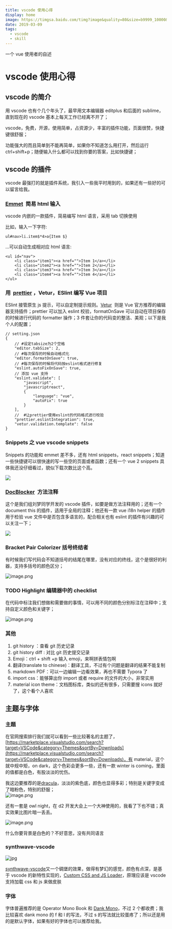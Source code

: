 ```yaml
---
title: vscode 使用心得
display: home
image: https://timgsa.baidu.com/timg?image&quality=80&size=b9999_10000&sec=1561377955239&di=65561727dfa6358e5844293b1df33f1b&imgtype=0&src=http%3A%2F%2Fcdn.sspai.com%2F2018%2F10%2F05%2F79383f01cd2fc42348bccaf11e5d5db8.jpg
date: 2019-03-09
tags:
  - vscode
  - skill
---
```


一个 vue 使用者的自述

# vscode 使用心得

## vscode 的简介

用 vscode 也有个几个年头了，最早用文本编辑器 editplus 和后面的 sublime，直到现在的 vscode 基本上每天工作已经离不开了；

vscode，免费，开源，使用简单，占资源少，丰富的插件功能，页面很赞，快捷键很舒服；

功能强大的而且简单到不能再简单，如果你不知道怎么用打开，然后运行 ctrl+shift+p；随便输入什么都可以找到你要的答案，比如快捷键；

## vscode 的插件

vscode 最强打的就是插件系统，我引入一些我平时用到的，如果还有一些好的可以留言给我。

### [Emmet](https://docs.emmet.io/)  简易 html 输入

vscode 内嵌的一款插件，简易编写 html 语言，采用 tab 切换使用

比如，输入一下字符:

```
ul#nav>li.item$*4>a{Item $}
```

...可以自动生成相对应 html 语言:

```
<ul id="nav">
	<li class="item1"><a href="">Item 1</a></li>
	<li class="item2"><a href="">Item 2</a></li>
	<li class="item3"><a href="">Item 3</a></li>
	<li class="item4"><a href="">Item 4</a></li>
</ul>
```

### 用  [prettier](https://prettier.io/) ，Vetur，ESlint 编写 Vue 项目

ESlint 接管原生 js 提示，可以自定制提示规则。[Vetur](https://cn.vuejs.org/v2/guide/typescript.html#%E7%BC%96%E8%BE%91%E5%99%A8%E6%94%AF%E6%8C%81)  则是 Vue 官方推荐的编辑器支持插件；prettier 可以加入 eslint 校验，formatOnSave 可以自动在项目保存的时候进行代码的 formatter 操作；3 件套让你的代码变的整洁、美观；以下是我个人的配置；

```
// setting.json
{
    // #设定tabsize为2个空格
    "editor.tabSize": 2,
    // #每次保存的时候自动格式化
    "editor.formatOnSave": true,
    // #每次保存的时候将代码按eslint格式进行修复
    "eslint.autoFixOnSave": true,
    // 添加 vue 支持
    "eslint.validate": [
        "javascript",
        "javascriptreact",
        {
            "language": "vue",
            "autoFix": true
        }
    ],
    //  #让prettier使用eslint的代码格式进行校验
    "prettier.eslintIntegration": true,
    "vetur.validation.template": false
}
```

### Snippets 之 vue vscode snippets

Snippets 的功能和 emmet 差不多，还有 html snippets，react snippets；知道一些快捷键可以很快速的写一些空的页面或者函数；还有一个 vue 2 snippets 具体我还没仔细看过，貌似下载次数比这个高。

![](https://cdn.nlark.com/yuque/0/2019/gif/127166/1552119580664-b7c49d38-53ec-4dcd-bf39-35eb8f891f50.gif#align=left&display=inline&height=420&originHeight=720&originWidth=1280&size=0&status=done&width=746)

### [DocBlocker](https://github.com/FlyDreame/vscode-docBlocker)  方法注释

这个是我们组刘梦同学开发的 vscode 插件，如要是做方法注释用的；还有一个 document this 的插件，适用于全局的注释；他还有一款 vue i18n helper 的插件用于检验 vue 文件中是否包含多语言的，配合相关也有 eslint 的插件有兴趣的可以关注一下；

![](https://cdn.nlark.com/yuque/0/2019/gif/127166/1552117629502-f1e12b80-c8e3-45e8-8bd0-f385786f66b4.gif#align=left&display=inline&height=388&originHeight=475&originWidth=914&size=0&status=done&width=746)

### Bracket Pair Colorizer 括号终结者

有时候我们写代码会不知道括号的结尾在哪里，没有对应的终线，这个是很好的利器，支持多括号的颜色区分；

![image.png](https://cdn.nlark.com/yuque/0/2019/png/127166/1552117888151-55cc8557-eede-49af-9431-8d3a1247487e.png#align=left&display=inline&height=118&name=image.png&originHeight=118&originWidth=579&size=23172&status=done&width=579)

### TODO Highlight 编辑器中的 checklist

在代码中标注我们想做和需要做的事情，可以用不同的颜色分别标注在注释中；支持自定义颜色和关键字；

![image.png](https://cdn.nlark.com/yuque/0/2019/png/127166/1552118291798-9169f2a5-d736-4c4d-865a-b6fcb8182d9d.png#align=left&display=inline&height=290&name=image.png&originHeight=290&originWidth=584&size=42955&status=done&width=584)

### 其他

1. git history ：查看 git 历史记录
1. git history diff : 对比 git 历史提交记录
1. Emoji：ctrl + shift +p 输入 emoji，来啊拼表情包啊
1. 翻译(translate to chinese)：翻译工具，不过有个问题是翻译的结果不能复制
1. markdown PDF：可以一边编辑一边看效果，再也不需要 Typora 了
1. import css：能够算出你 import 或者 require 的文件的大小，非常实用
1. material icon theme：文档图标库，类似的还有很多，只需要搜 icons 就好了，这个看个人喜欢

## 主题与字体

### 主题  

在官网搜索排行我们就可以看到一些比较著名的主题了，[https://marketplace.visualstudio.com/search?target=VSCode&category=Themes&sortBy=Downloads](https://marketplace.visualstudio.com/search?target=VSCode&category=Themes&sortBy=Downloads)，有 material，这个就中规中矩，on dark，这个色彩会更多一些，还有一款 winter is coming，里面的值都是白色，有股淡淡的忧伤。

我这边要推荐的是[dracula](https://github.com/dracula/dracula-theme/)，淡淡的紫色底，颜色也显得多彩；特别是关键字变成了暗粉色，特别的舒服；<br />
![image.png](https://cdn.nlark.com/yuque/0/2019/png/127166/1552120220846-98764a57-32d7-4f00-8c97-4974cdf04e9d.png#align=left&display=inline&height=420&name=image.png&originHeight=420&originWidth=647&size=96975&status=done&width=647)

还有一套是 owl night，在 d2 开发大会上一个大神使用的，我看了下也不错；真实效果比图片暗一丢丢。

![image.png](https://cdn.nlark.com/yuque/0/2019/png/127166/1552121271855-9c433649-c432-439d-b215-0a7282b6562c.png#align=left&display=inline&height=468&name=image.png&originHeight=468&originWidth=678&size=240603&status=done&width=678)

什么你要背景是白色的？不好意思，没有共同语言

### synthwave-vscode

![jpg](https://github.com/robb0wen/synthwave-vscode/raw/master/theme.jpg)

[synthwave-vscode](https://github.com/robb0wen/synthwave-vscode)又一个碉堡的效果，做得有梦幻的感觉，颜色有点深，是基于 vscode 的新特性实现的，[Custom CSS and JS Loader](https://marketplace.visualstudio.com/items?itemName=be5invis.vscode-custom-css)，原理应该是 vscode 支持加载 css 和 js 来做皮肤

### 字体

字体普遍推荐的是 Operator Mono Book 和 [Dank Mono](https://dank.sh/)，不过 2 个都收费；我比较喜欢 dank mono 的 f 和 l 的写法，不过 s 的写法就比较蛋疼了；所以还是用的是默认字体，如果有好的字体也可以推荐给我。
